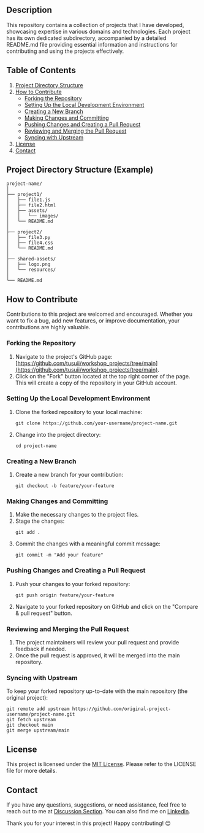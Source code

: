 ## **Description**

This repository contains a collection of projects that I have developed, showcasing expertise in various domains and technologies. Each project has its own dedicated subdirectory, accompanied by a detailed README.md file providing essential information and instructions for contributing and using the projects effectively.

**Table of Contents**
---------------------
1. [Project Directory Structure](#project-directory-structure)
2. [How to Contribute](#how-to-contribute)
   - [Forking the Repository](#forking-the-repository)
   - [Setting Up the Local Development Environment](#setting-up-the-local-development-environment)
   - [Creating a New Branch](#creating-a-new-branch)
   - [Making Changes and Committing](#making-changes-and-committing)
   - [Pushing Changes and Creating a Pull Request](#pushing-changes-and-creating-a-pull-request)
   - [Reviewing and Merging the Pull Request](#reviewing-and-merging-the-pull-request)
   - [Syncing with Upstream](#syncing-with-upstream)
3. [License](#license)
4. [Contact](#contact)

**Project Directory Structure (Example)**
-------------------------------
```
project-name/
│
├── project1/
│   ├── file1.js
│   ├── file2.html
│   ├── assets/
│   │   └── images/
│   └── README.md
│
├── project2/
│   ├── file3.py
│   ├── file4.css
│   └── README.md
│
├── shared-assets/
│   ├── logo.png
│   └── resources/
│
└── README.md
```

**How to Contribute**
---------------------
Contributions to this project are welcomed and encouraged. Whether you want to fix a bug, add new features, or improve documentation, your contributions are highly valuable.

### Forking the Repository
1. Navigate to the project's GitHub page: [https://github.com/tusuii/workshop_projects/tree/main](https://github.com/tusuii/workshop_projects/tree/main).
2. Click on the "Fork" button located at the top right corner of the page. This will create a copy of the repository in your GitHub account.

### Setting Up the Local Development Environment
1. Clone the forked repository to your local machine:
   ```
   git clone https://github.com/your-username/project-name.git
   ```
2. Change into the project directory:
   ```
   cd project-name
   ```

### Creating a New Branch
1. Create a new branch for your contribution:
   ```
   git checkout -b feature/your-feature
   ```

### Making Changes and Committing
1. Make the necessary changes to the project files.
2. Stage the changes:
   ```
   git add .
   ```
3. Commit the changes with a meaningful commit message:
   ```
   git commit -m "Add your feature"
   ```

### Pushing Changes and Creating a Pull Request
1. Push your changes to your forked repository:
   ```
   git push origin feature/your-feature
   ```
2. Navigate to your forked repository on GitHub and click on the "Compare & pull request" button.

### Reviewing and Merging the Pull Request
1. The project maintainers will review your pull request and provide feedback if needed.
2. Once the pull request is approved, it will be merged into the main repository.

### Syncing with Upstream
To keep your forked repository up-to-date with the main repository (the original project):
```
git remote add upstream https://github.com/original-project-username/project-name.git
git fetch upstream
git checkout main
git merge upstream/main
```

**License**
-----------
This project is licensed under the [MIT License](LICENSE). Please refer to the LICENSE file for more details.

**Contact**
-----------
If you have any questions, suggestions, or need assistance, feel free to reach out to me at [Discussion Section](https://github.com/tusuii/workshop_projects/discussions). You can also find me on  [LinkedIn](https://www.linkedin.com/in/subodh-kamble-16a237168/).

Thank you for your interest in this project! Happy contributing! 😊
